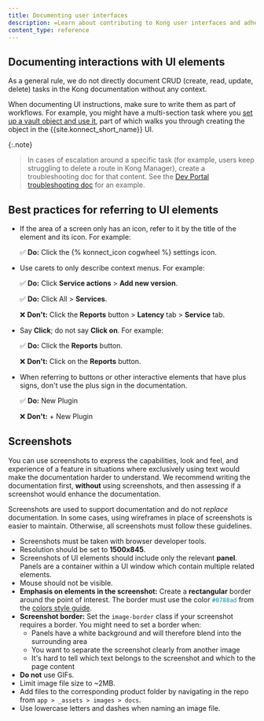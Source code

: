 ```yaml
---
title: Documenting user interfaces
description: =Learn about contributing to Kong user interfaces and adhere to the style guide for seamless collaboration and consistent visual design.
content_type: reference
---
```


## Documenting interactions with UI elements

As a general rule, we do not directly document CRUD (create, read, update, delete) tasks in the Kong documentation without any context.

When documenting UI instructions, make sure to write them as part of workflows. 
For example, you might have a multi-section task where you [set up a vault object and use it](/konnect/runtime-manager/configuration/vaults/how-to/), part of which walks you through creating the object in the {{site.konnect_short_name}} UI.

{:.note}
> In cases of escalation around a specific task (for example, users keep struggling to delete a route in Kong Manager), create a troubleshooting doc for that content.
See the [Dev Portal troubleshooting doc](/konnect/dev-portal/troubleshoot/) for an example.

## Best practices for referring to UI elements 

* If the area of a screen only has an icon, refer to it by the title of the element and its icon. For example:  
    
    ✅  **Do:** Click the {% konnect_icon cogwheel %} settings icon.

* Use carets to only describe context menus. For example:
    
    ✅  **Do:** Click **Service actions** > **Add new version**.
    
    ✅  **Do:** Click All > **Services**.
    
    ❌  **Don't:** Click the **Reports** button > **Latency** tab > **Service** tab.

* Say **Click**; do not say **Click on**. For example:
    
    ✅  **Do:** Click the **Reports** button.
    
    ❌  **Don't:** Click on the **Reports** button.

* When referring to buttons or other interactive elements that have plus signs, don't use the plus sign in the documentation.
    
    ✅  **Do:** New Plugin
    
    ❌  **Don't:** + New Plugin

## Screenshots

You can use screenshots to express the capabilities, look and feel, and experience of a feature in situations where exclusively using text would make the documentation harder to understand. We recommend writing the documentation first, **without** using screenshots, and then assessing if a screenshot would enhance the documentation.

Screenshots are used to support documentation and do not _replace_ documentation. In some cases, using wireframes in place of screenshots is easier to maintain. Otherwise, all screenshots must follow these guidelines.

- Screenshots must be taken with browser developer tools.
- Resolution should be set to **1500x845**.
- Screenshots of UI elements should include only the relevant **panel**. Panels are a container within a UI window which contain multiple related elements.
- Mouse should not be visible.
- **Emphasis on elements in the screenshot:** Create a **rectangular** border around the point of interest. 
The border must use the color <span style="color:#0788ad">`#0788ad`</span> from the [colors style guide](https://kongponents.netlify.app/guide/styles/colors.html).
- **Screenshot border:** Set the `image-border` class if your screenshot requires a border. You might need to set a border when:
    * Panels have a white background and will therefore blend into the surrounding area
    * You want to separate the screenshot clearly from another image
    * It's hard to tell which text belongs to the screenshot and which to the page content
- **Do not** use GIFs.
- Limit image file size to ~2MB.
- Add files to the corresponding product folder by navigating in the repo from `app > _assets > images > docs`.
- Use lowercase letters and dashes when naming an image file.
